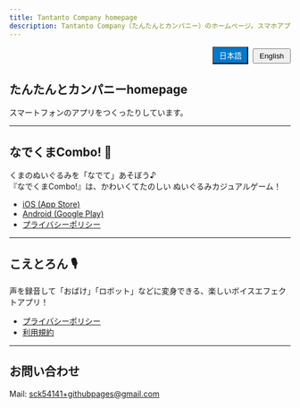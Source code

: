 ```yaml
---
title: Tantanto Company homepage
description: Tantanto Company（たんたんとカンパニー）のホームページ。スマホアプリなどを作っています。
---
```


<div style="text-align:right; margin:1em 0;">
  <button id="btn-ja" class="active">日本語</button>
  <button id="btn-en">English</button>
</div>

<section id="lang-ja" class="lang-section active" markdown="1">

# たんたんとカンパニーhomepage
スマートフォンのアプリをつくったりしています。  

---

## なでくまCombo! 🧸
くまのぬいぐるみを「なでて」あそぼう♪  
『なでくまCombo!』は、かわいくてたのしい ぬいぐるみカジュアルゲーム！  

- [iOS (App Store)](https://apps.apple.com/us/app/pat-the-bear/id6747101851)  
- [Android (Google Play)](https://play.google.com/store/apps/details?id=com.toto.NadekumaCombo)  
- [プライバシーポリシー](./nadekuma_policy.html)

---

## こえとろん 🎙️
声を録音して「おばけ」「ロボット」などに変身できる、楽しいボイスエフェクトアプリ！  

- [プライバシーポリシー](./VoiceRecEffect/KOETRON_policy.html)
- [利用規約](./VoiceRecEffect/terms.html)

---


## お問い合わせ
Mail: sck54141+githubpages@gmail.com

</section>

<section id="lang-en" class="lang-section" markdown="1">

# Tantanto Company homepage
We create smartphone apps and games.  

---

## Pat the Bear! 🧸
Let’s play by “petting” the teddy bears!  
**Pat the Bear!** is a cute and fun casual game with adorable stuffed animals.  

- [iOS (App Store)](https://apps.apple.com/us/app/pat-the-bear/id6747101851)  
- [Android (Google Play)](https://play.google.com/store/apps/details?id=com.toto.NadekumaCombo)  
- [Privacy Policy](./nadekuma_policy.html)

---

## Koetron 🎙️
Record your voice and transform it instantly with fun effects like “Ghost” or “Robot”!  

- [Privacy Policy](./VoiceRecEffect/KOETRON_policy.html)
- [Terms of Service](./VoiceRecEffect/terms.html)

---

## Contact
Mail: sck54141+githubpages@gmail.com

</section>

<script>
const btnJa = document.getElementById('btn-ja');
const btnEn = document.getElementById('btn-en');
const secJa = document.getElementById('lang-ja');
const secEn = document.getElementById('lang-en');

function applyLang(lang) {
  const isJa = lang === 'ja';
  secJa.classList.toggle('active', isJa);
  secEn.classList.toggle('active', !isJa);
  btnJa.classList.toggle('active', isJa);
  btnEn.classList.toggle('active', !isJa);
  document.documentElement.setAttribute('lang', isJa ? 'ja' : 'en');
  try { localStorage.setItem('siteLang', lang); } catch(e) {}
}

btnJa.addEventListener('click', () => applyLang('ja'));
btnEn.addEventListener('click', () => applyLang('en'));

(function initLang(){
  try {
    const saved = localStorage.getItem('siteLang');
    if(saved){ return applyLang(saved); }
  } catch(e){}
  const nav = (navigator.language||'ja').toLowerCase();
  applyLang(nav.startsWith('ja') ? 'ja' : 'en');
})();
</script>

<style>
.lang-section{display:none;}
.lang-section.active{display:block;}
button{padding:4px 10px; margin-left:4px;}
button.active{background:#007acc;color:#fff;}
</style>
